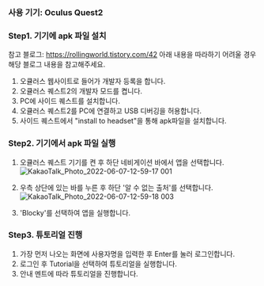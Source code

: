 ### 사용 기기: Oculus Quest2

### Step1. 기기에 apk 파일 설치
참고 블로그: https://rollingworld.tistory.com/42
아래 내용을 따라하기 어려울 경우 해당 블로그 내용을 참고해주세요.

1. 오큘러스 웹사이트로 들어가 개발자 등록을 합니다.
2. 오큘러스 퀘스트2의 개발자 모드를 켭니다.
3. PC에 사이드 퀘스트를 설치합니다.
4. 오큘러스 퀘스트2를 PC에 연결하고 USB 디버깅을 허용합니다.
5. 사이드 퀘스트에서 "install to headset"을 통해 apk파일을 설치합니다.

### Step2. 기기에서 apk 파일 실행

1. 오큘러스 퀘스트 기기를 켠 후 하단 네비게이션 바에서 앱을 선택합니다.
![KakaoTalk_Photo_2022-06-07-12-59-17 001](https://user-images.githubusercontent.com/71169201/172293078-6053a982-2e2e-48f1-95af-3935aa95adcf.jpeg)


2. 우측 상단에 있는 바를 누른 후 하단 '알 수 없는 출처'를 선택합니다.
![KakaoTalk_Photo_2022-06-07-12-59-18 003](https://user-images.githubusercontent.com/71169201/172293173-e0764da2-589f-409d-aded-b0665abebd51.jpeg)

3. 'Blocky'를 선택하여 앱을 실행합니다.

### Step3. 튜토리얼 진행

1. 가장 먼저 나오는 화면에 사용자명을 입력한 후 Enter를 눌러 로그인합니다.
2. 로그인 후 Tutorial을 선택하여 튜토리얼을 실행합니다.
3. 안내 멘트에 따라 튜토리얼을 진행합니다.
